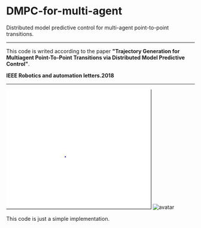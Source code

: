 # DMPC-for-multi-agent

Distributed model predictive control for multi-agent point-to-point transitions.

-----------

This code is writed according to the paper 
**"Trajectory Generation for Multiagent Point-To-Point
Transitions via Distributed Model Predictive Control"**. 

**IEEE Robotics and automation letters.2018**  


---

![avatar](gif/4.gif)
![avatar](gif/8.gif)

This code is just a simple implementation.
